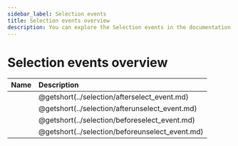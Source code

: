 ```yaml
---
sidebar_label: Selection events
title: Selection events overview
description: You can explore the Selection events in the documentation of the DHTMLX JavaScript Diagram library. Browse developer guides and API reference, try out code examples and live demos, and download a free 30-day evaluation version of DHTMLX Diagram.
---
```


# Selection events overview

| Name                                      | Description                                      |
| :---------------------------------------- | :----------------------------------------------- |
| [](../selection/afterselect_event.md)    | @getshort(../selection/afterselect_event.md)    |
| [](../selection/afterunselect_event.md)  | @getshort(../selection/afterunselect_event.md)  |
| [](../selection/beforeselect_event.md)   | @getshort(../selection/beforeselect_event.md)   |
| [](../selection/beforeunselect_event.md) | @getshort(../selection/beforeunselect_event.md) |